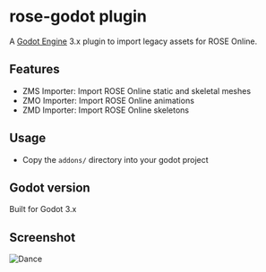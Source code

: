 # rose-godot plugin
A [Godot Engine](https://godotengine.com) 3.x plugin to import legacy assets
for ROSE Online.

## Features
- ZMS Importer: Import ROSE Online static and skeletal meshes
- ZMO Importer: Import ROSE Online animations
- ZMD Importer: Import ROSE Online skeletons

## Usage
- Copy the `addons/` directory into your godot project

## Godot version
Built for Godot 3.x

## Screenshot
![Dance](dance.gif?raw=true "Dance")



